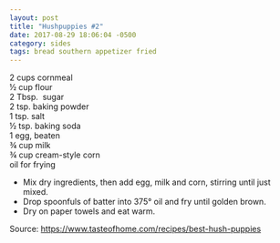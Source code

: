 ```yaml
---
layout: post
title: "Hushpuppies #2"
date: 2017-08-29 18:06:04 -0500
category: sides
tags: bread southern appetizer fried
---
```

<span class="rd_name">2 cups cornmeal  
</span><span class="rd_name">½ cup flour  
</span><span class="rd_name">2 Tbsp.  sugar  
</span><span class="rd_name">2 tsp. baking powder  
</span><span class="rd_name">1 tsp. salt  
</span><span class="rd_name">½ tsp. baking soda  
</span><span class="rd_name">1 egg, beaten  
</span><span class="rd_name">¾ cup milk  
</span><span class="rd_name">¾ cup cream-style corn  
</span><span class="rd_name">oil for frying</span>
<ul>
 	<li>Mix dry ingredients, then add egg, milk and corn, stirring until just mixed.</li>
 	<li>Drop spoonfuls of batter into 375° oil and fry until golden brown.</li>
 	<li>Dry on paper towels and eat warm.</li>
</ul>
<dl class="numbered-list">
 	<dt></dt>
 	<dt></dt>
</dl>
<div class="row-fluid publication rd_font11px">Source: <a href="https://www.tasteofhome.com/recipes/best-hush-puppies">https://www.tasteofhome.com/recipes/best-hush-puppies</a></div>
